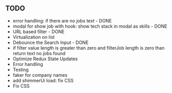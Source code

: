 ## TODO

- error handling: if there are no jobs text - DONE
- modal for show job with hook: show tech stack in modal as skills - DONE
- URL based filter - DONE
- Virtualization on list
- Debounce the Search Input - DONE
- if filter value length is greater than zero and filterJob length is zero than return text no jobs found
- Optimize Redux State Updates
- Error handling
- Testing
- faker for company names
- add shimmerUi load: fix CSS
- Fix CSS
